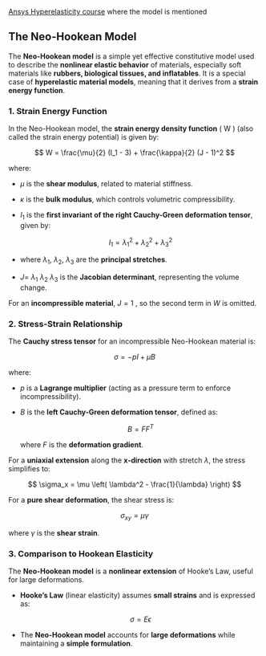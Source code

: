 [Ansys Hyperelasticity course](https://innovationspace.ansys.com/product/hyperelasticity/) where the model is mentioned 
## The Neo-Hookean Model

The **Neo-Hookean model** is a simple yet effective constitutive model used to describe the **nonlinear elastic behavior** of materials, especially soft materials like **rubbers, biological tissues, and inflatables**. It is a special case of **hyperelastic material models**, meaning that it derives from a **strain energy function**.
### 1. Strain Energy Function

In the Neo-Hookean model, the **strain energy density function** \( W \) (also called the strain energy potential) is given by:

$$
W = \frac{\mu}{2} (I_1 - 3) + \frac{\kappa}{2} (J - 1)^2
$$

where:

- $\mu$ is the **shear modulus**, related to material stiffness.
- $\kappa$ is the **bulk modulus**, which controls volumetric compressibility.
- $I_1$ is the **first invariant of the right Cauchy-Green deformation tensor**, given by:

  $$
  I_1 = \lambda_1^2 + \lambda_2^2 + \lambda_3^2
  $$

- where $\lambda_1$, $\lambda_2$, $\lambda_3$  are the **principal stretches**.
- $J =$ $\lambda_1$ $\lambda_2$ $\lambda_3$ is the **Jacobian determinant**, representing the volume change.

For an **incompressible material**, $J = 1$ , so the second term in  $W$  is omitted.

### 2. Stress-Strain Relationship

The **Cauchy stress tensor** for an incompressible Neo-Hookean material is:

$$
\sigma = -pI + \mu B
$$

where:

- $p$  is a **Lagrange multiplier** (acting as a pressure term to enforce incompressibility).
- $B$ is the **left Cauchy-Green deformation tensor**, defined as:

  $$
  B = F F^T
  $$

  where $F$ is the **deformation gradient**.

For a **uniaxial extension** along the **x-direction** with stretch $\lambda$, the stress simplifies to:

$$
\sigma_x = \mu \left( \lambda^2 - \frac{1}{\lambda} \right)
$$

For a **pure shear deformation**, the shear stress is:

$$
\sigma_{xy} = \mu \gamma
$$

where $\gamma$  is the **shear strain**.

### 3. Comparison to Hookean Elasticity

The **Neo-Hookean model** is a **nonlinear extension** of Hooke’s Law, useful for large deformations.

- **Hooke’s Law** (linear elasticity) assumes **small strains** and is expressed as:

  $$
  \sigma = E \epsilon
  $$

- The **Neo-Hookean model** accounts for **large deformations** while maintaining a **simple formulation**.







